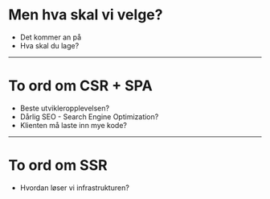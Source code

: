 # Men hva skal vi velge?

<v-clicks>

- Det kommer an på
- Hva skal du lage?

</v-clicks>

---

# To ord om CSR + SPA

- Beste utvikleropplevelsen?
- Dårlig SEO - Search Engine Optimization?
- Klienten må laste inn mye kode?

<CsrSpa v-click />

---

# To ord om SSR

- Hvordan løser vi infrastrukturen?